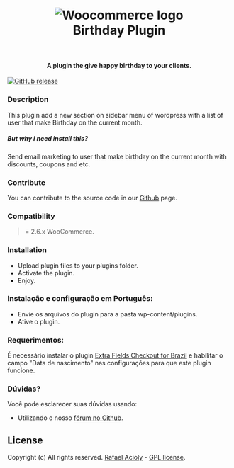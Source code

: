 <h1 align="center">
  <br>
    <img src="https://cdn.colorlib.com/wp/wp-content/uploads/sites/2/2014/04/woocommerce-logo.png" alt="Woocommerce logo">
  <br>
  Birthday Plugin
  <br>
  <br>
</h1>

<h4 align="center">A plugin the give happy birthday to your clients.</h4>

[![GitHub release](https://img.shields.io/github/release/rafa-acioly/birthdate-celebrate.svg)]()

### Description ###
This plugin add a new section on sidebar menu of wordpress with a list of user that make Birthday on the current month.
##### But why i need install this? #####
Send email marketing to user that make birthday on the current month with discounts, coupons and etc.


### Contribute ###
You can contribute to the source code in our [Github](https://github.com/rafa-acioly/birthdate-celebrate) page.

### Compatibility ###
 >= 2.6.x WooCommerce.

### Installation ###
- Upload plugin files to your plugins folder.
- Activate the plugin.
- Enjoy.

### Instalação e configuração em Português: ###
- Envie os arquivos do plugin para a pasta wp-content/plugins.
- Ative o plugin.

### Requerimentos: ###
É necessário instalar o plugin [Extra Fields Checkout for Brazil](https://br.wordpress.org/plugins/woocommerce-extra-checkout-fields-for-brazil/) e habilitar o campo "Data de nascimento" nas configurações para que este plugin funcione. 

### Dúvidas? ###
Você pode esclarecer suas dúvidas usando:

- Utilizando o nosso [fórum no Github](https://github.com/rafa-acioly/birthdate-celebrate/issues).

## License ###
Copyright (c) All rights reserved.
[Rafael Acioly](https://github.com/rafa-acioly) - [GPL license](https://pt.wikipedia.org/wiki/GNU_General_Public_License).